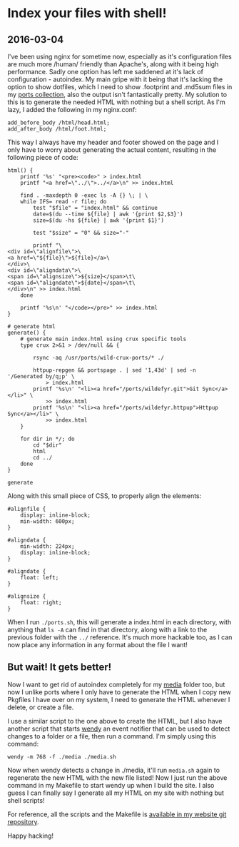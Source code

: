 # Index your files with shell!
## 2016-03-04

I've been using nginx for sometime now, especially as it's configuration files
are much more /human/ friendly than Apache's, along with it being high
performance. Sadly one option has left me saddened at it's lack of
configuration - autoindex. My main gripe with it being that it's lacking the
option to show dotfiles, which I need to show .footprint and .md5sum files in
my [ports collection](/ports), also the output isn't fantastically pretty.
My solution to this is to generate the needed HTML with nothing but a shell
script. As I'm lazy, I added the following in my nginx.conf:

    add_before_body /html/head.html;
    add_after_body /html/foot.html;

This way I always have my header and footer showed on the page and I only have
to worry about generating the actual content, resulting in the following
piece of code:

    html() {
        printf '%s' "<pre><code>" > index.html
        printf "<a href=\"../\">../</a>\n" >> index.html

        find . -maxdepth 0 -exec ls -A {} \; | \
        while IFS= read -r file; do
            test "$file" = "index.html" && continue
            date=$(du --time ${file} | awk '{print $2,$3}')
            size=$(du -hs ${file} | awk '{print $1}')

            test "$size" = "0" && size="-"

            printf "\
    <div id=\"alignfile\">\
    <a href=\"${file}\">${file}</a>\
    </div>\
    <div id=\"aligndata\">\
    <span id=\"alignsize\">${size}</span>\t\
    <span id=\"aligndate\">${date}</span>\t\
    </div>\n" >> index.html
        done 

        printf '%s\n' "</code></pre>" >> index.html
    }

    # generate html
    generate() {
        # generate main index.html using crux specific tools
        type crux 2>&1 > /dev/null && {

            rsync -aq /usr/ports/wild-crux-ports/* ./

            httpup-repgen && portspage . | sed '1,43d' | sed -n '/Generated by/q;p' \
                > index.html
            printf '%s\n' "<li><a href="/ports/wildefyr.git">Git Sync</a></li>" \
                >> index.html
            printf '%s\n' "<li><a href="/ports/wildefyr.httpup">Httpup Sync</a></li>" \
                >> index.html
        }

        for dir in */; do
            cd "$dir"
            html
            cd ../
        done
    }

    generate

Along with this small piece of CSS, to properly align the elements:

    #alignfile {
        display: inline-block;
        min-width: 600px;
    }

    #aligndata {
        min-width: 224px;
        display: inline-block;
    }

    #aligndate {
        float: left;
    }

    #alignsize {
        float: right;
    }


When I run `./ports.sh`, this will generate a index.html in each directory,
with anything that `ls -A` can find in that directory, along with a link to
the previous folder with the `../` reference. It's much more hackable too, as
I can now place any information in any format about the file I want!

## But wait! It gets better!

Now I want to get rid of autoindex completely for my [media](/media) folder
too, but now I unlike ports where I only have to generate the HTML when I copy
new Pkgfiles I have over on my system, I need to generate the HTML whenever I
delete, or create a file.

I use a similar script to the one above to create the HTML, but I also have
another script that starts [wendy](http://git.z3bra.org/wendy/log.html) an
event notifier that can be used to detect changes to a folder or a file, then
run a command. I'm simply using this command:

    wendy -m 768 -f ./media ./media.sh

Now when wendy detects a change in ./media, it'll run `media.sh` again to
regenerate the new HTML with the new file listed! Now I just run the above
command in my Makefile to start wendy up when I build the site. I also guess I
can finally say I generate all my HTML on my site with nothing but shell
scripts!

For reference, all the scripts and the Makefile is [available in my website git repository](https://github.com/Wildefyr/wildefyr.net).

Happy hacking!
